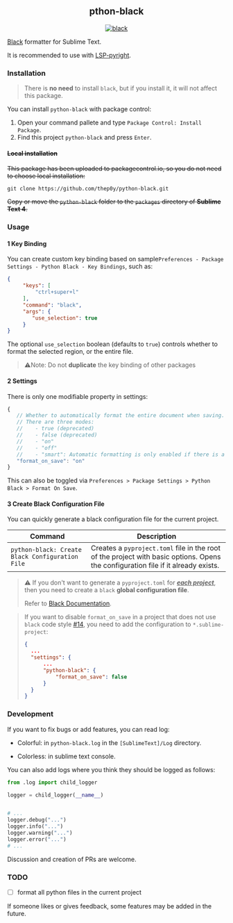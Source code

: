 
<h2 align="center">pthon-black</h2>
<p align="center">
    <a href="https://github.com/psf/black"><img alt="black" src="https://img.shields.io/badge/code%20style-black-000000.svg"></a>
</p>

[Black](https://github.com/psf/black) formatter for  Sublime Text.

It is recommended to use with [LSP-pyright](https://github.com/sublimelsp/LSP-pyright).

### Installation

> There is **no need** to install `black`, but if you install it, it will not affect this package.

You can install `python-black` with package control:

1. Open your command pallete and type `Package Control: Install Package`.
2. Find this project `python-black` and press `Enter`.

#### ~~Local installation~~

~~This package has been uploaded to packagecontrol.io, so you do not need to choose local installation:~~

```shell
git clone https://github.com/thep0y/python-black.git
```

~~Copy or move the `python-black` folder to the `packages` directory of **Sublime Text 4**.~~

### Usage

#### 1 Key Binding

You can create custom key binding based on sample`Preferences - Package Settings - Python Black - Key Bindings`, such as:

```json
{
     "keys": [
         "ctrl+super+l"
     ],
     "command": "black",
     "args": {
        "use_selection": true
     }
}
```

The optional `use_selection` boolean (defaults to `true`) controls whether to format the selected region, or the entire file.

> :warning:Note: Do not **duplicate** the key binding of other packages

#### 2 Settings

There is only one modifiable property in settings:

```js
{
   // Whether to automatically format the entire document when saving.
   // There are three modes:
   //    - true (deprecated)
   //    - false (deprecated)
   //    - "on"
   //    - "off"
   //    - "smart": Automatic formatting is only enabled if there is a `black` section in the project's `pyproject.toml`
   "format_on_save": "on"
}
```

This can also be toggled via `Preferences > Package Settings > Python Black > Format On Save`.

#### 3 Create Black Configuration File

You can quickly generate a black configuration file for the current project.

| Command                                         | Description                                                  |
| ----------------------------------------------- | ------------------------------------------------------------ |
| `python-black: Create Black Configuration File` | Creates a `pyproject.toml` file in the root of the project with basic options. Opens the configuration file if it already exists. |

> :warning: If you don't want to generate a `pyproject.toml` for *<u>**each project**</u>*, then you need to create a `black` **global configuration file**.
>
> Refer to [Black Documentation](https://black.readthedocs.io/en/stable/usage_and_configuration/the_basics.html#where-black-looks-for-the-file).

>If you want to disable `format_on_save` in a project that does not use `black` code style [#14](https://github.com/thep0y/python-black/issues/14), you need to add the configuration to `*.sublime-project`:
>````json
>{
>	...
>	"settings": {
>		...
>		"python-black": {
>			"format_on_save": false
>		}
>	}
>}
>````

### Development

If you want to fix bugs or add features, you can read log:

   - Colorful: in `python-black.log` in the `[SublimeText]/Log` directory.

   - Colorless: in sublime text console.

You can also add logs where you think they should be logged as follows:

```python
from .log import child_logger

logger = child_logger(__name__)


# ...
logger.debug("...")
logger.info("...")
logger.warning("...")
logger.error("...")
# ...
```

Discussion and creation of PRs are welcome.

### TODO

- [ ] format all python files in the current project

If someone likes or gives feedback, some features may be added in the future.

